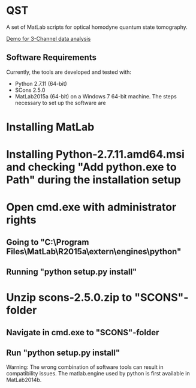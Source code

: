 # QST
A set of MatLab scripts for optical homodyne quantum state tomography.

[Demo for 3-Channel data analysis](https://github.com/nMerlin/QST/gh-pages/README.md)

## Software Requirements
Currently, the tools are developed and tested with:
* Python 2.7.11 (64-bit)
* SCons 2.5.0
* MatLab2015a (64-bit)
on a Windows 7 64-bit machine. The steps necessary to set up the software are
# Installing MatLab
# Installing Python-2.7.11.amd64.msi and checking "Add python.exe to Path" during the installation setup
# Open cmd.exe with administrator rights
## Going to "C:\Program Files\MatLab\R2015a\extern\engines\python"
## Running "python setup.py install"
# Unzip scons-2.5.0.zip to "SCONS"-folder
## Navigate in cmd.exe to "SCONS"-folder
## Run "python setup.py install"

Warning: The wrong combination of software tools can result in compatibility issues. The matlab.engine used by python is first available in MatLab2014b.
